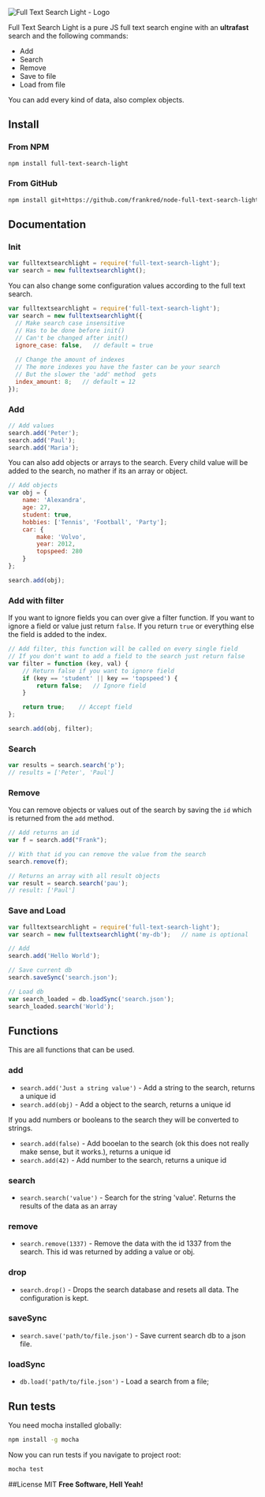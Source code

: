 ![Full Text Search Light - Logo](https://dl.dropboxusercontent.com/u/3669658/github/full-text-search-light/13891138402.png)

Full Text Search Light is a pure JS full text search engine with an **ultrafast** search and the following commands:

  - Add 
  - Search
  - Remove
  - Save to file
  - Load from file

You can add every kind of data, also complex objects.

## Install
### From NPM
```sh
npm install full-text-search-light
```

### From GitHub
```sh
npm install git+https://github.com/frankred/node-full-text-search-light.git
```

## Documentation

### Init
```js
var fulltextsearchlight = require('full-text-search-light');
var search = new fulltextsearchlight();
```

You can also change some configuration values according to the full text search.

```js
var fulltextsearchlight = require('full-text-search-light');
var search = new fulltextsearchlight({
  // Make search case insensitive
  // Has to be done before init()
  // Can't be changed after init()
  ignore_case: false,   // default = true
  
  // Change the amount of indexes
  // The more indexes you have the faster can be your search
  // But the slower the 'add' method  gets
  index_amount: 8;   // default = 12
});
```

### Add
```js
// Add values
search.add('Peter');
search.add('Paul');
search.add('Maria');
```

You can also add objects or arrays to the search. Every child value will be added to the search, no mather if its an array or object.

```js
// Add objects
var obj = {
    name: 'Alexandra',
    age: 27,
    student: true,
    hobbies: ['Tennis', 'Football', 'Party'];
    car: {
        make: 'Volvo',
        year: 2012,
        topspeed: 280
    }
};

search.add(obj);
```

### Add with filter
If you want to ignore fields you can over give a filter function. If you want to ignore a field or value just return ```false```. If you return ```true``` or everything else the field is added to the index.

```js
// Add filter, this function will be called on every single field
// If you don't want to add a field to the search just return false
var filter = function (key, val) {
    // Return false if you want to ignore field
    if (key == 'student' || key == 'topspeed') {
        return false;   // Ignore field
    }

    return true;    // Accept field
};

search.add(obj, filter);
```

### Search
```js
var results = search.search('p');
// results = ['Peter', 'Paul']
```

### Remove
You can remove objects or values out of the search by saving the ```id``` which is returned from the ```add``` method.

```js
// Add returns an id
var f = search.add("Frank");

// With that id you can remove the value from the search
search.remove(f);

// Returns an array with all result objects
var result = search.search('pau');
// result: ['Paul']
```

### Save and Load
```js
var fulltextsearchlight = require('full-text-search-light');
var search = new fulltextsearchlight('my-db');   // name is optional

// Add 
search.add('Hello World');

// Save current db
search.saveSync('search.json');

// Load db
var search_loaded = db.loadSync('search.json');
search_loaded.search('World');

```

## Functions

This are all functions that can be used.

### add
- ```search.add('Just a string value')``` - Add a string to the search, returns a unique id
- ```search.add(obj)``` - Add a object to the search, returns a unique id

If you add numbers or booleans to the search they will be converted to strings.
- ```search.add(false)``` - Add booelan to the search (ok this does not really make sense, but it works.), returns a unique id
- ```search.add(42)``` - Add number to the search, returns a unique id

### search
- ```search.search('value')``` - Search for the string 'value'. Returns the results of the data as an array

### remove
- ```search.remove(1337)``` - Remove the data with the id 1337 from the search. This id was returned by adding a value or obj.

### drop
- ```search.drop()``` - Drops the search database and resets all data. The configuration is kept.

### saveSync
- ```search.save('path/to/file.json')``` - Save current search db to a json file.

### loadSync
- ```db.load('path/to/file.json')``` - Load a search from a file;

## Run tests

You need mocha installed globally:

```sh
npm install -g mocha
```

Now you can run tests if you navigate to project root:

```sh
mocha test
```

##License
MIT
**Free Software, Hell Yeah!**
